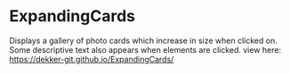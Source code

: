 # ExpandingCards
Displays a gallery of photo cards which increase in size when clicked on. Some descriptive text also appears when elements are clicked.
view here: https://dekker-git.github.io/ExpandingCards/
